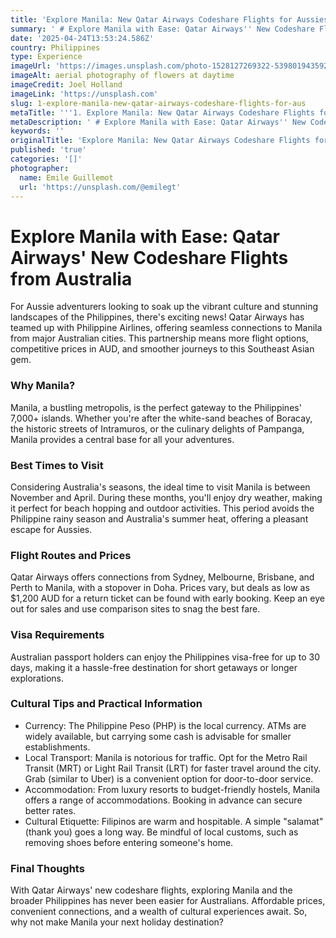 ```yaml
---
title: 'Explore Manila: New Qatar Airways Codeshare Flights for Aussies'
summary: ' # Explore Manila with Ease: Qatar Airways'' New Codeshare Flights from Australia...'
date: '2025-04-24T13:53:24.586Z'
country: Philippines
type: Experience
imageUrl: 'https://images.unsplash.com/photo-1528127269322-539801943592'
imageAlt: aerial photography of flowers at daytime
imageCredit: Joel Holland
imageLink: 'https://unsplash.com'
slug: 1-explore-manila-new-qatar-airways-codeshare-flights-for-aus
metaTitle: '''1. Explore Manila: New Qatar Airways Codeshare Flights for Aussies'''
metaDescription: ' # Explore Manila with Ease: Qatar Airways'' New Codeshare Flights from Australia...'
keywords: ''
originalTitle: 'Explore Manila: New Qatar Airways Codeshare Flights for Aussies'
published: 'true'
categories: '[]'
photographer:
  name: Emile Guillemot
  url: 'https://unsplash.com/@emilegt'
---
```








# Explore Manila with Ease: Qatar Airways' New Codeshare Flights from Australia

For Aussie adventurers looking to soak up the vibrant culture and stunning landscapes of the Philippines, there's exciting news! Qatar Airways has teamed up with Philippine Airlines, offering seamless connections to Manila from major Australian cities. This partnership means more flight options, competitive prices in AUD, and smoother journeys to this Southeast Asian gem.

### Why Manila?

Manila, a bustling metropolis, is the perfect gateway to the Philippines' 7,000+ islands. Whether you're after the white-sand beaches of Boracay, the historic streets of Intramuros, or the culinary delights of Pampanga, Manila provides a central base for all your adventures.

### Best Times to Visit

Considering Australia's seasons, the ideal time to visit Manila is between November and April. During these months, you'll enjoy dry weather, making it perfect for beach hopping and outdoor activities. This period avoids the Philippine rainy season and Australia's summer heat, offering a pleasant escape for Aussies.

### Flight Routes and Prices

Qatar Airways offers connections from Sydney, Melbourne, Brisbane, and Perth to Manila, with a stopover in Doha. Prices vary, but deals as low as $1,200 AUD for a return ticket can be found with early booking. Keep an eye out for sales and use comparison sites to snag the best fare.

### Visa Requirements

Australian passport holders can enjoy the Philippines visa-free for up to 30 days, making it a hassle-free destination for short getaways or longer explorations.

### Cultural Tips and Practical Information

- Currency: The Philippine Peso (PHP) is the local currency. ATMs are widely available, but carrying some cash is advisable for smaller establishments.
- Local Transport: Manila is notorious for traffic. Opt for the Metro Rail Transit (MRT) or Light Rail Transit (LRT) for faster travel around the city. Grab (similar to Uber) is a convenient option for door-to-door service.
- Accommodation: From luxury resorts to budget-friendly hostels, Manila offers a range of accommodations. Booking in advance can secure better rates.
- Cultural Etiquette: Filipinos are warm and hospitable. A simple "salamat" (thank you) goes a long way. Be mindful of local customs, such as removing shoes before entering someone's home.

### Final Thoughts

With Qatar Airways' new codeshare flights, exploring Manila and the broader Philippines has never been easier for Australians. Affordable prices, convenient connections, and a wealth of cultural experiences await. So, why not make Manila your next holiday destination?
